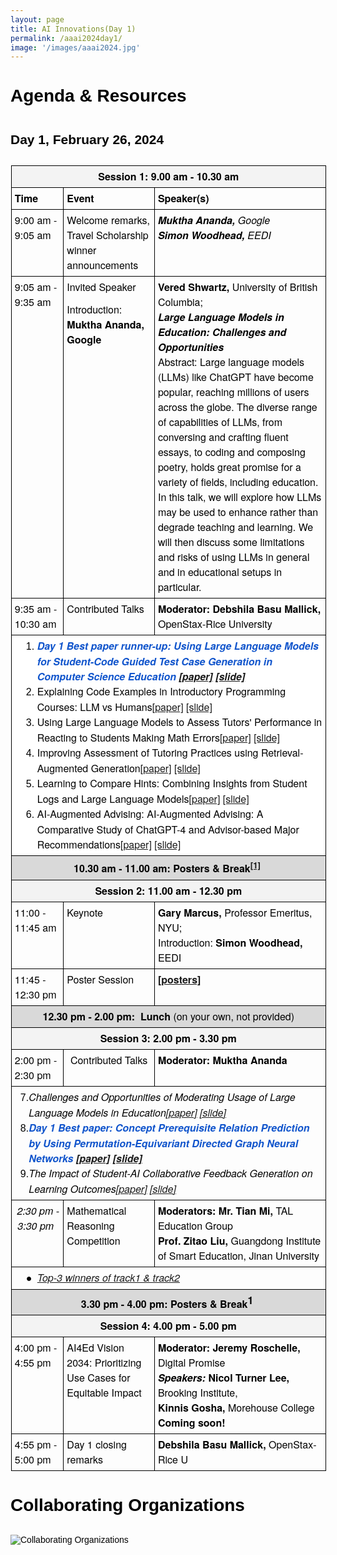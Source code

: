 ```yaml
---
layout: page
title: AI Innovations(Day 1)
permalink: /aaai2024day1/
image: '/images/aaai2024.jpg'
---
```



# Agenda & Resources

## Day 1, February 26, 2024

<style type="text/css">
.lst-kix_yb42kcrjtloa-5>li {
	counter-increment: lst-ctn-kix_yb42kcrjtloa-5;
}

.lst-kix_wiv3dj1nqcvi-7>li {
	counter-increment: lst-ctn-kix_wiv3dj1nqcvi-7;
}

.lst-kix_fq9jbioqp3dv-0>li {
	counter-increment: lst-ctn-kix_fq9jbioqp3dv-0;
}

ol.lst-kix_yb42kcrjtloa-8.start {
	counter-reset: lst-ctn-kix_yb42kcrjtloa-8 0;
}

ol.lst-kix_wiv3dj1nqcvi-7.start {
	counter-reset: lst-ctn-kix_wiv3dj1nqcvi-7 0;
}

.lst-kix_hblxj6p80ilr-8>li:before {
	content: "" counter(lst-ctn-kix_hblxj6p80ilr-8,lower-roman) ". ";
}

.lst-kix_fq9jbioqp3dv-1>li {
	counter-increment: lst-ctn-kix_fq9jbioqp3dv-1;
}

ol.lst-kix_fq9jbioqp3dv-8.start {
	counter-reset: lst-ctn-kix_fq9jbioqp3dv-8 0;
}

.lst-kix_yb42kcrjtloa-6>li {
	counter-increment: lst-ctn-kix_yb42kcrjtloa-6;
}

.lst-kix_hblxj6p80ilr-6>li {
	counter-increment: lst-ctn-kix_hblxj6p80ilr-6;
}

ol.lst-kix_wiv3dj1nqcvi-4.start {
	counter-reset: lst-ctn-kix_wiv3dj1nqcvi-4 0;
}

ol.lst-kix_wiv3dj1nqcvi-1 {
	list-style-type: none;
}

ol.lst-kix_wiv3dj1nqcvi-0 {
	list-style-type: none;
}

ol.lst-kix_wiv3dj1nqcvi-3 {
	list-style-type: none;
}

ol.lst-kix_wiv3dj1nqcvi-2 {
	list-style-type: none;
}

ol.lst-kix_wiv3dj1nqcvi-5 {
	list-style-type: none;
}

ol.lst-kix_wiv3dj1nqcvi-4 {
	list-style-type: none;
}

ol.lst-kix_yb42kcrjtloa-0.start {
	counter-reset: lst-ctn-kix_yb42kcrjtloa-0 0;
}

ol.lst-kix_wiv3dj1nqcvi-7 {
	list-style-type: none;
}

ol.lst-kix_wiv3dj1nqcvi-1.start {
	counter-reset: lst-ctn-kix_wiv3dj1nqcvi-1 0;
}

ol.lst-kix_wiv3dj1nqcvi-6 {
	list-style-type: none;
}

ol.lst-kix_hblxj6p80ilr-2.start {
	counter-reset: lst-ctn-kix_hblxj6p80ilr-2 0;
}

.lst-kix_wiv3dj1nqcvi-8>li {
	counter-increment: lst-ctn-kix_wiv3dj1nqcvi-8;
}

.lst-kix_wiv3dj1nqcvi-5>li {
	counter-increment: lst-ctn-kix_wiv3dj1nqcvi-5;
}

ol.lst-kix_wiv3dj1nqcvi-8 {
	list-style-type: none;
}

ol.lst-kix_hblxj6p80ilr-5.start {
	counter-reset: lst-ctn-kix_hblxj6p80ilr-5 0;
}

.lst-kix_hblxj6p80ilr-4>li {
	counter-increment: lst-ctn-kix_hblxj6p80ilr-4;
}

.lst-kix_hblxj6p80ilr-7>li {
	counter-increment: lst-ctn-kix_hblxj6p80ilr-7;
}

ol.lst-kix_fq9jbioqp3dv-0.start {
	counter-reset: lst-ctn-kix_fq9jbioqp3dv-0 0;
}

.lst-kix_yb42kcrjtloa-7>li {
	counter-increment: lst-ctn-kix_yb42kcrjtloa-7;
}

.lst-kix_yb42kcrjtloa-4>li {
	counter-increment: lst-ctn-kix_yb42kcrjtloa-4;
}

ol.lst-kix_yb42kcrjtloa-8 {
	list-style-type: none;
}

ol.lst-kix_yb42kcrjtloa-7 {
	list-style-type: none;
}

ol.lst-kix_yb42kcrjtloa-6 {
	list-style-type: none;
}

.lst-kix_fq9jbioqp3dv-2>li {
	counter-increment: lst-ctn-kix_fq9jbioqp3dv-2;
}

.lst-kix_wiv3dj1nqcvi-4>li {
	counter-increment: lst-ctn-kix_wiv3dj1nqcvi-4;
}

ol.lst-kix_fq9jbioqp3dv-6.start {
	counter-reset: lst-ctn-kix_fq9jbioqp3dv-6 0;
}

ol.lst-kix_yb42kcrjtloa-5 {
	list-style-type: none;
}

ol.lst-kix_yb42kcrjtloa-4 {
	list-style-type: none;
}

ol.lst-kix_yb42kcrjtloa-3 {
	list-style-type: none;
}

ol.lst-kix_yb42kcrjtloa-2 {
	list-style-type: none;
}

ol.lst-kix_yb42kcrjtloa-1 {
	list-style-type: none;
}

ol.lst-kix_yb42kcrjtloa-0 {
	list-style-type: none;
}

ol.lst-kix_hblxj6p80ilr-1.start {
	counter-reset: lst-ctn-kix_hblxj6p80ilr-1 0;
}

ol.lst-kix_yb42kcrjtloa-3.start {
	counter-reset: lst-ctn-kix_yb42kcrjtloa-3 0;
}

ol.lst-kix_fq9jbioqp3dv-0 {
	list-style-type: none;
}

ol.lst-kix_fq9jbioqp3dv-1 {
	list-style-type: none;
}

ol.lst-kix_fq9jbioqp3dv-2 {
	list-style-type: none;
}

ol.lst-kix_fq9jbioqp3dv-3 {
	list-style-type: none;
}

ol.lst-kix_fq9jbioqp3dv-4 {
	list-style-type: none;
}

.lst-kix_fq9jbioqp3dv-4>li {
	counter-increment: lst-ctn-kix_fq9jbioqp3dv-4;
}

ol.lst-kix_fq9jbioqp3dv-5 {
	list-style-type: none;
}

ol.lst-kix_fq9jbioqp3dv-6 {
	list-style-type: none;
}

.lst-kix_yb42kcrjtloa-3>li {
	counter-increment: lst-ctn-kix_yb42kcrjtloa-3;
}

ol.lst-kix_fq9jbioqp3dv-7 {
	list-style-type: none;
}

ol.lst-kix_fq9jbioqp3dv-8 {
	list-style-type: none;
}

ol.lst-kix_hblxj6p80ilr-8.start {
	counter-reset: lst-ctn-kix_hblxj6p80ilr-8 0;
}

ol.lst-kix_hblxj6p80ilr-7.start {
	counter-reset: lst-ctn-kix_hblxj6p80ilr-7 0;
}

ol.lst-kix_fq9jbioqp3dv-5.start {
	counter-reset: lst-ctn-kix_fq9jbioqp3dv-5 0;
}

ol.lst-kix_hblxj6p80ilr-0.start {
	counter-reset: lst-ctn-kix_hblxj6p80ilr-0 0;
}

ol.lst-kix_yb42kcrjtloa-2.start {
	counter-reset: lst-ctn-kix_yb42kcrjtloa-2 0;
}

ol.lst-kix_wiv3dj1nqcvi-6.start {
	counter-reset: lst-ctn-kix_wiv3dj1nqcvi-6 0;
}

.lst-kix_hblxj6p80ilr-8>li {
	counter-increment: lst-ctn-kix_hblxj6p80ilr-8;
}

.lst-kix_hblxj6p80ilr-2>li {
	counter-increment: lst-ctn-kix_hblxj6p80ilr-2;
}

.lst-kix_hblxj6p80ilr-5>li {
	counter-increment: lst-ctn-kix_hblxj6p80ilr-5;
}

ol.lst-kix_wiv3dj1nqcvi-0.start {
	counter-reset: lst-ctn-kix_wiv3dj1nqcvi-0 6;
}

.lst-kix_cp5l865kimsy-3>li:before {
	content: "\0025cf   ";
}

.lst-kix_cp5l865kimsy-4>li:before {
	content: "\0025cb   ";
}

.lst-kix_wiv3dj1nqcvi-1>li {
	counter-increment: lst-ctn-kix_wiv3dj1nqcvi-1;
}

.lst-kix_yb42kcrjtloa-6>li:before {
	content: "" counter(lst-ctn-kix_yb42kcrjtloa-6,decimal) ". ";
}

.lst-kix_yb42kcrjtloa-7>li:before {
	content: "" counter(lst-ctn-kix_yb42kcrjtloa-7,lower-latin) ". ";
}

.lst-kix_hblxj6p80ilr-0>li {
	counter-increment: lst-ctn-kix_hblxj6p80ilr-0;
}

ol.lst-kix_hblxj6p80ilr-6.start {
	counter-reset: lst-ctn-kix_hblxj6p80ilr-6 0;
}

.lst-kix_cp5l865kimsy-2>li:before {
	content: "\0025a0   ";
}

.lst-kix_cp5l865kimsy-6>li:before {
	content: "\0025cf   ";
}

.lst-kix_yb42kcrjtloa-4>li:before {
	content: "" counter(lst-ctn-kix_yb42kcrjtloa-4,lower-latin) ". ";
}

.lst-kix_yb42kcrjtloa-5>li:before {
	content: "" counter(lst-ctn-kix_yb42kcrjtloa-5,lower-roman) ". ";
}

.lst-kix_yb42kcrjtloa-8>li:before {
	content: "" counter(lst-ctn-kix_yb42kcrjtloa-8,lower-roman) ". ";
}

ol.lst-kix_fq9jbioqp3dv-1.start {
	counter-reset: lst-ctn-kix_fq9jbioqp3dv-1 0;
}

ol.lst-kix_fq9jbioqp3dv-4.start {
	counter-reset: lst-ctn-kix_fq9jbioqp3dv-4 0;
}

.lst-kix_fq9jbioqp3dv-6>li {
	counter-increment: lst-ctn-kix_fq9jbioqp3dv-6;
}

.lst-kix_cp5l865kimsy-5>li:before {
	content: "\0025a0   ";
}

ol.lst-kix_hblxj6p80ilr-0 {
	list-style-type: none;
}

ol.lst-kix_hblxj6p80ilr-1 {
	list-style-type: none;
}

.lst-kix_fq9jbioqp3dv-7>li {
	counter-increment: lst-ctn-kix_fq9jbioqp3dv-7;
}

ol.lst-kix_hblxj6p80ilr-4 {
	list-style-type: none;
}

ol.lst-kix_hblxj6p80ilr-5 {
	list-style-type: none;
}

.lst-kix_yb42kcrjtloa-0>li:before {
	content: "" counter(lst-ctn-kix_yb42kcrjtloa-0,decimal) ". ";
}

.lst-kix_yb42kcrjtloa-1>li:before {
	content: "" counter(lst-ctn-kix_yb42kcrjtloa-1,lower-latin) ". ";
}

ol.lst-kix_hblxj6p80ilr-2 {
	list-style-type: none;
}

.lst-kix_yb42kcrjtloa-0>li {
	counter-increment: lst-ctn-kix_yb42kcrjtloa-0;
}

ol.lst-kix_yb42kcrjtloa-4.start {
	counter-reset: lst-ctn-kix_yb42kcrjtloa-4 0;
}

ol.lst-kix_hblxj6p80ilr-3 {
	list-style-type: none;
}

.lst-kix_wiv3dj1nqcvi-0>li:before {
	content: "" counter(lst-ctn-kix_wiv3dj1nqcvi-0,decimal) ". ";
}

ol.lst-kix_hblxj6p80ilr-8 {
	list-style-type: none;
}

.lst-kix_cp5l865kimsy-0>li:before {
	content: "\0025cf   ";
}

.lst-kix_yb42kcrjtloa-2>li:before {
	content: "" counter(lst-ctn-kix_yb42kcrjtloa-2,lower-roman) ". ";
}

.lst-kix_yb42kcrjtloa-3>li:before {
	content: "" counter(lst-ctn-kix_yb42kcrjtloa-3,decimal) ". ";
}

ol.lst-kix_hblxj6p80ilr-6 {
	list-style-type: none;
}

ol.lst-kix_hblxj6p80ilr-7 {
	list-style-type: none;
}

.lst-kix_cp5l865kimsy-1>li:before {
	content: "\0025cb   ";
}

ol.lst-kix_yb42kcrjtloa-1.start {
	counter-reset: lst-ctn-kix_yb42kcrjtloa-1 0;
}

ol.lst-kix_hblxj6p80ilr-3.start {
	counter-reset: lst-ctn-kix_hblxj6p80ilr-3 0;
}

ol.lst-kix_wiv3dj1nqcvi-8.start {
	counter-reset: lst-ctn-kix_wiv3dj1nqcvi-8 0;
}

ol.lst-kix_yb42kcrjtloa-7.start {
	counter-reset: lst-ctn-kix_yb42kcrjtloa-7 0;
}

.lst-kix_hblxj6p80ilr-1>li {
	counter-increment: lst-ctn-kix_hblxj6p80ilr-1;
}

li.li-bullet-1:before {
	margin-left: -13.5px;
	white-space: nowrap;
	display: inline-block;
	min-width: 13.5px;
}

.lst-kix_fq9jbioqp3dv-8>li {
	counter-increment: lst-ctn-kix_fq9jbioqp3dv-8;
}

ol.lst-kix_wiv3dj1nqcvi-5.start {
	counter-reset: lst-ctn-kix_wiv3dj1nqcvi-5 0;
}

.lst-kix_yb42kcrjtloa-1>li {
	counter-increment: lst-ctn-kix_yb42kcrjtloa-1;
}

.lst-kix_wiv3dj1nqcvi-2>li {
	counter-increment: lst-ctn-kix_wiv3dj1nqcvi-2;
}

.lst-kix_cp5l865kimsy-7>li:before {
	content: "\0025cb   ";
}

.lst-kix_cp5l865kimsy-8>li:before {
	content: "\0025a0   ";
}

.lst-kix_fq9jbioqp3dv-5>li {
	counter-increment: lst-ctn-kix_fq9jbioqp3dv-5;
}

ol.lst-kix_fq9jbioqp3dv-7.start {
	counter-reset: lst-ctn-kix_fq9jbioqp3dv-7 0;
}

ol.lst-kix_yb42kcrjtloa-6.start {
	counter-reset: lst-ctn-kix_yb42kcrjtloa-6 0;
}

.lst-kix_yb42kcrjtloa-8>li {
	counter-increment: lst-ctn-kix_yb42kcrjtloa-8;
}

.lst-kix_fq9jbioqp3dv-3>li {
	counter-increment: lst-ctn-kix_fq9jbioqp3dv-3;
}

ol.lst-kix_wiv3dj1nqcvi-2.start {
	counter-reset: lst-ctn-kix_wiv3dj1nqcvi-2 0;
}

.lst-kix_yb42kcrjtloa-2>li {
	counter-increment: lst-ctn-kix_yb42kcrjtloa-2;
}

ul.lst-kix_cp5l865kimsy-5 {
	list-style-type: none;
}

ul.lst-kix_cp5l865kimsy-6 {
	list-style-type: none;
}

ol.lst-kix_fq9jbioqp3dv-3.start {
	counter-reset: lst-ctn-kix_fq9jbioqp3dv-3 0;
}

ul.lst-kix_cp5l865kimsy-3 {
	list-style-type: none;
}

ul.lst-kix_cp5l865kimsy-4 {
	list-style-type: none;
}

ul.lst-kix_cp5l865kimsy-1 {
	list-style-type: none;
}

ul.lst-kix_cp5l865kimsy-2 {
	list-style-type: none;
}

ul.lst-kix_cp5l865kimsy-0 {
	list-style-type: none;
}

ul.lst-kix_cp5l865kimsy-7 {
	list-style-type: none;
}

ul.lst-kix_cp5l865kimsy-8 {
	list-style-type: none;
}

.lst-kix_hblxj6p80ilr-3>li {
	counter-increment: lst-ctn-kix_hblxj6p80ilr-3;
}

.lst-kix_fq9jbioqp3dv-5>li:before {
	content: "" counter(lst-ctn-kix_fq9jbioqp3dv-5,lower-roman) ". ";
}

.lst-kix_wiv3dj1nqcvi-4>li:before {
	content: "" counter(lst-ctn-kix_wiv3dj1nqcvi-4,lower-latin) ". ";
}

.lst-kix_hblxj6p80ilr-0>li:before {
	content: "" counter(lst-ctn-kix_hblxj6p80ilr-0,decimal) ". ";
}

.lst-kix_hblxj6p80ilr-1>li:before {
	content: "" counter(lst-ctn-kix_hblxj6p80ilr-1,lower-latin) ". ";
}

.lst-kix_fq9jbioqp3dv-4>li:before {
	content: "" counter(lst-ctn-kix_fq9jbioqp3dv-4,lower-latin) ". ";
}

.lst-kix_fq9jbioqp3dv-6>li:before {
	content: "" counter(lst-ctn-kix_fq9jbioqp3dv-6,decimal) ". ";
}

.lst-kix_wiv3dj1nqcvi-3>li:before {
	content: "" counter(lst-ctn-kix_wiv3dj1nqcvi-3,decimal) ". ";
}

.lst-kix_wiv3dj1nqcvi-5>li:before {
	content: "" counter(lst-ctn-kix_wiv3dj1nqcvi-5,lower-roman) ". ";
}

.lst-kix_fq9jbioqp3dv-3>li:before {
	content: "" counter(lst-ctn-kix_fq9jbioqp3dv-3,decimal) ". ";
}

.lst-kix_fq9jbioqp3dv-7>li:before {
	content: "" counter(lst-ctn-kix_fq9jbioqp3dv-7,lower-latin) ". ";
}

.lst-kix_hblxj6p80ilr-2>li:before {
	content: "" counter(lst-ctn-kix_hblxj6p80ilr-2,lower-roman) ". ";
}

.lst-kix_fq9jbioqp3dv-1>li:before {
	content: "" counter(lst-ctn-kix_fq9jbioqp3dv-1,lower-latin) ". ";
}

.lst-kix_wiv3dj1nqcvi-0>li {
	counter-increment: lst-ctn-kix_wiv3dj1nqcvi-0;
}

ol.lst-kix_wiv3dj1nqcvi-3.start {
	counter-reset: lst-ctn-kix_wiv3dj1nqcvi-3 0;
}

.lst-kix_fq9jbioqp3dv-0>li:before {
	content: "" counter(lst-ctn-kix_fq9jbioqp3dv-0,decimal) ". ";
}

.lst-kix_fq9jbioqp3dv-2>li:before {
	content: "" counter(lst-ctn-kix_fq9jbioqp3dv-2,lower-roman) ". ";
}

.lst-kix_fq9jbioqp3dv-8>li:before {
	content: "" counter(lst-ctn-kix_fq9jbioqp3dv-8,lower-roman) ". ";
}

.lst-kix_wiv3dj1nqcvi-1>li:before {
	content: "" counter(lst-ctn-kix_wiv3dj1nqcvi-1,lower-latin) ". ";
}

.lst-kix_wiv3dj1nqcvi-2>li:before {
	content: "" counter(lst-ctn-kix_wiv3dj1nqcvi-2,lower-roman) ". ";
}

.lst-kix_hblxj6p80ilr-7>li:before {
	content: "" counter(lst-ctn-kix_hblxj6p80ilr-7,lower-latin) ". ";
}

li.li-bullet-0:before {
	margin-left: -18px;
	white-space: nowrap;
	display: inline-block;
	min-width: 18px;
}

.lst-kix_wiv3dj1nqcvi-6>li {
	counter-increment: lst-ctn-kix_wiv3dj1nqcvi-6;
}

.lst-kix_wiv3dj1nqcvi-3>li {
	counter-increment: lst-ctn-kix_wiv3dj1nqcvi-3;
}

.lst-kix_hblxj6p80ilr-6>li:before {
	content: "" counter(lst-ctn-kix_hblxj6p80ilr-6,decimal) ". ";
}

ol.lst-kix_hblxj6p80ilr-4.start {
	counter-reset: lst-ctn-kix_hblxj6p80ilr-4 0;
}

.lst-kix_wiv3dj1nqcvi-8>li:before {
	content: "" counter(lst-ctn-kix_wiv3dj1nqcvi-8,lower-roman) ". ";
}

.lst-kix_hblxj6p80ilr-4>li:before {
	content: "" counter(lst-ctn-kix_hblxj6p80ilr-4,lower-latin) ". ";
}

.lst-kix_hblxj6p80ilr-5>li:before {
	content: "" counter(lst-ctn-kix_hblxj6p80ilr-5,lower-roman) ". ";
}

ol.lst-kix_yb42kcrjtloa-5.start {
	counter-reset: lst-ctn-kix_yb42kcrjtloa-5 0;
}

.lst-kix_wiv3dj1nqcvi-7>li:before {
	content: "" counter(lst-ctn-kix_wiv3dj1nqcvi-7,lower-latin) ". ";
}

ol.lst-kix_fq9jbioqp3dv-2.start {
	counter-reset: lst-ctn-kix_fq9jbioqp3dv-2 0;
}

.lst-kix_wiv3dj1nqcvi-6>li:before {
	content: "" counter(lst-ctn-kix_wiv3dj1nqcvi-6,decimal) ". ";
}

.lst-kix_hblxj6p80ilr-3>li:before {
	content: "" counter(lst-ctn-kix_hblxj6p80ilr-3,decimal) ". ";
}

ol {
	margin: 0;
	padding: 0;
}

table td,table th {
	padding: 0;
}

.c19 {
	border-right-style: solid;
	padding: 5px 5px 5px 5px;
	border-bottom-color: #000000;
	border-top-width: 1px;
	border-right-width: 1px;
	border-left-color: #000000;
	vertical-align: top;
	border-right-color: #000000;
	border-left-width: 1px;
	border-top-style: solid;
	background-color: #f3f3f3;
	border-left-style: solid;
	border-bottom-width: 1px;
	width: 81px;
	border-top-color: #000000;
	border-bottom-style: solid;
}

.c18 {
	border-right-style: solid;
	padding: 5px 5px 5px 5px;
	border-bottom-color: #000000;
	border-top-width: 1px;
	border-right-width: 1px;
	border-left-color: #000000;
	vertical-align: top;
	border-right-color: #000000;
	border-left-width: 1px;
	border-top-style: solid;
	background-color: #f3f3f3;
	border-left-style: solid;
	border-bottom-width: 1px;
	width: 519.8px;
	border-top-color: #000000;
	border-bottom-style: solid;
}

.c23 {
	border-right-style: solid;
	padding: 5px 5px 5px 5px;
	border-bottom-color: #000000;
	border-top-width: 1px;
	border-right-width: 1px;
	border-left-color: #000000;
	vertical-align: top;
	border-right-color: #000000;
	border-left-width: 1px;
	border-top-style: solid;
	background-color: #f3f3f3;
	border-left-style: solid;
	border-bottom-width: 1px;
	width: 116.2px;
	border-top-color: #000000;
	border-bottom-style: solid;
}

.c35 {
	border-right-style: solid;
	padding: 5px 5px 5px 5px;
	border-bottom-color: #000000;
	border-top-width: 1px;
	border-right-width: 1px;
	border-left-color: #000000;
	vertical-align: top;
	border-right-color: #000000;
	border-left-width: 1px;
	border-top-style: solid;
	background-color: #ffffff;
	border-left-style: solid;
	border-bottom-width: 1px;
	width: 519.8px;
	border-top-color: #000000;
	border-bottom-style: solid;
}

.c20 {
	border-right-style: solid;
	padding: 5px 5px 5px 5px;
	border-bottom-color: #000000;
	border-top-width: 1px;
	border-right-width: 1px;
	border-left-color: #000000;
	vertical-align: top;
	border-right-color: #000000;
	border-left-width: 1px;
	border-top-style: solid;
	background-color: #f3f3f3;
	border-left-style: solid;
	border-bottom-width: 1px;
	width: 468px;
	border-top-color: #000000;
	border-bottom-style: solid;
}

.c30 {
	border-right-style: solid;
	padding: 5px 5px 5px 5px;
	border-bottom-color: #000000;
	border-top-width: 1px;
	border-right-width: 1px;
	border-left-color: #000000;
	vertical-align: top;
	border-right-color: #000000;
	border-left-width: 1px;
	border-top-style: solid;
	border-left-style: solid;
	border-bottom-width: 1px;
	width: 270.8px;
	border-top-color: #000000;
	border-bottom-style: solid;
}

.c1 {
	border-right-style: solid;
	padding: 5px 5px 5px 5px;
	border-bottom-color: #000000;
	border-top-width: 1px;
	border-right-width: 1px;
	border-left-color: #000000;
	vertical-align: top;
	border-right-color: #000000;
	border-left-width: 1px;
	border-top-style: solid;
	border-left-style: solid;
	border-bottom-width: 1px;
	width: 80.2px;
	border-top-color: #000000;
	border-bottom-style: solid;
}

.c6 {
	border-right-style: solid;
	padding: 5px 5px 5px 5px;
	border-bottom-color: #000000;
	border-top-width: 1px;
	border-right-width: 1px;
	border-left-color: #000000;
	vertical-align: top;
	border-right-color: #000000;
	border-left-width: 1px;
	border-top-style: solid;
	border-left-style: solid;
	border-bottom-width: 1px;
	width: 139.5px;
	border-top-color: #000000;
	border-bottom-style: solid;
}

.c49 {
	border-right-style: solid;
	padding: 5px 5px 5px 5px;
	border-bottom-color: #000000;
	border-top-width: 1px;
	border-right-width: 1px;
	border-left-color: #000000;
	vertical-align: top;
	border-right-color: #000000;
	border-left-width: 1px;
	border-top-style: solid;
	border-left-style: solid;
	border-bottom-width: 1px;
	width: 468px;
	border-top-color: #000000;
	border-bottom-style: solid;
}

.c25 {
	border-right-style: solid;
	padding: 5px 5px 5px 5px;
	border-bottom-color: #000000;
	border-top-width: 1px;
	border-right-width: 1px;
	border-left-color: #000000;
	vertical-align: top;
	border-right-color: #000000;
	border-left-width: 1px;
	border-top-style: solid;
	border-left-style: solid;
	border-bottom-width: 1px;
	width: 116.2px;
	border-top-color: #000000;
	border-bottom-style: solid;
}

.c43 {
	border-right-style: solid;
	padding: 5px 5px 5px 5px;
	border-bottom-color: #000000;
	border-top-width: 1px;
	border-right-width: 1px;
	border-left-color: #000000;
	vertical-align: top;
	border-right-color: #000000;
	border-left-width: 1px;
	border-top-style: solid;
	border-left-style: solid;
	border-bottom-width: 1px;
	width: 81px;
	border-top-color: #000000;
	border-bottom-style: solid;
}

.c44 {
	border-right-style: solid;
	padding: 5px 5px 5px 5px;
	border-bottom-color: #000000;
	border-top-width: 1px;
	border-right-width: 1px;
	border-left-color: #000000;
	vertical-align: top;
	border-right-color: #000000;
	border-left-width: 1px;
	border-top-style: solid;
	border-left-style: solid;
	border-bottom-width: 1px;
	width: 519.8px;
	border-top-color: #000000;
	border-bottom-style: solid;
}

.c22 {
	border-right-style: solid;
	padding: 5px 5px 5px 5px;
	border-bottom-color: #000000;
	border-top-width: 1px;
	border-right-width: 1px;
	border-left-color: #000000;
	vertical-align: top;
	border-right-color: #000000;
	border-left-width: 1px;
	border-top-style: solid;
	border-left-style: solid;
	border-bottom-width: 1px;
	width: 300px;
	border-top-color: #000000;
	border-bottom-style: solid;
}

.c57 {
	border-right-style: solid;
	padding-top: 12px;
	border-top-width: 0px;
	border-right-width: 0px;
	padding-bottom: 12px;
	border-top-style: solid;
	border-bottom-width: 0px;
	border-bottom-style: solid;
	text-align: left;
	padding-right: 12px;
}

.c2 {
	color: #000000;
	font-weight: 300;
	text-decoration: none;
	vertical-align: baseline;
	font-family: "Helvetica Neue";
	font-style: normal;
}

.c27 {
	color: #000000;
	font-weight: 400;
	text-decoration: none;
	vertical-align: baseline;
	font-family: "Arial";
	font-style: normal;
}

.c15 {
	color: #000000;
	font-weight: 400;
	text-decoration: none;
	vertical-align: baseline;
	font-family: "Arial";
	font-style: normal;
}

.c5 {
	color: #000000;
	font-weight: 400;
	text-decoration: none;
	vertical-align: baseline;
	font-family: "Arial";
	font-style: normal;
}

.c8 {
	color: #000000;
	font-weight: 700;
	text-decoration: none;
	vertical-align: baseline;
	font-family: "Helvetica Neue";
	font-style: normal;
}

.c36 {
	color: #000000;
	font-weight: 400;
	text-decoration: none;
	vertical-align: baseline;
	font-family: "Arial";
	font-style: normal;
}

.c24 {
	color: #000000;
	font-weight: 700;
	text-decoration: none;
	vertical-align: baseline;
	font-family: "Arial";
	font-style: normal;
}

.c11 {
	color: #000000;
	font-weight: 700;
	text-decoration: none;
	vertical-align: baseline;
	font-family: "Arial";
	font-style: normal;
}

.c7 {
	color: #000000;
	font-weight: 400;
	text-decoration: none;
	vertical-align: baseline;
	font-family: "Arial";
	font-style: normal;
}

.c10 {
	padding-top: 0px;
	padding-bottom: 0px;
	orphans: 2;
	widows: 2;
	text-align: left;
}

.c14 {
	padding-top: 0px;
	padding-bottom: 0px;
	text-align: left;
}

.c28 {
	color: #1155cc;
	text-decoration: none;
	vertical-align: baseline;
	font-style: italic;
}

.c52 {
	font-weight: 700;
	font-family: "Arial";
	font-style: normal;
}

.c0 {
	margin-left: 0.8px;
	border-spacing: 0;
	border-collapse: collapse;
	margin-right: auto;
  line-height: 1.5;
}
table.c0 tr:hover {
  background-color: unset;
}

.c64 {
	border-spacing: 0;
	border-collapse: collapse;
	margin-right: auto;
}

.c29 {
	padding-top: 0px;
	padding-bottom: 0px;
	line-height: 2.0;
	text-align: left;
}

.c4 {
	padding-top: 0px;
	padding-bottom: 0px;
	text-align: center;
}

.c32 {
	font-family: "Helvetica Neue";
	font-weight: 300;
}

.c13 {
	font-family: "Helvetica Neue";
	font-weight: 700;
}

.c48 {
	color: #000000;
	text-decoration: none;
	vertical-align: baseline;
}

.c42 {
	font-weight: 700;
}

.c56 {
	max-width: 540px;
	padding: 36px 36px 36px 36px;
}

.c50 {
	margin-left: 4.5px;
	text-indent: -0.8px;
}

.c17 {
	margin-left: 36px;
	padding-left: 0px;
}

.c53 {
	margin-left: 22.5px;
	padding-left: -4.5px;
}

.c26 {
	padding: 0;
	margin: 0;
}

.c12 {
	orphans: 2;
	widows: 2;
}

.c63 {
	width: 33%;
	height: 1px;
}

.c3 {
	height: 18.8px;
}

.c31 {
	height: 18.3px;
}

.c37 {
	height: 17.2px;
}

.c21 {
	height: 20px;
}

.c34 {
	height: 22px;
}

.c62 {
	height: 18px;
}

.c58 {
	height: 21.4px;
}

.c38 {
	background-color: #f3f3f3;
}

.c40 {
	font-style: italic;
}

.c54 {
	background-color: #ffffff;
}

.c51 {
	height: 47.1px;
}

.c47 {
	height: 43.5px;
}

.c60 {
}

.c55 {
	height: 17.4px;
}

.c39 {
	height: 0px;
}

.c61 {
	height: 33.8px;
}

.c33 {
	height: 21px;
}

.c59 {
	height: 17.6px;
}

.c41 {
	background-color: #d9d9d9;
}

.c46 {
	height: 16.8px;
}

.c9 {
	height: 12px;
}

.c16 {
	height: 15.9px;
}

.c45 {
	vertical-align: super;
}

.title {
	padding-top: 24px;
	color: #000000;
	font-weight: 700;
	font-size: 36px;
	padding-bottom: 6px;
	font-family: "Arial";
	page-break-after: avoid;
	orphans: 2;
	widows: 2;
	text-align: left;
}

.subtitle {
	padding-top: 18px;
	color: #666666;
	font-size: 24px;
	padding-bottom: 4px;
	font-family: "Georgia";
	page-break-after: avoid;
	font-style: italic;
	orphans: 2;
	widows: 2;
	text-align: left;
}

li {
	color: #000000;
	font-family: "Arial";
}

p {
	margin: 0;
	color: #000000;
	font-family: "Arial";
}

h1 {
	padding-top: 0px;
	color: #000000;
	padding-bottom: 12px;
	font-family: "Arial";
	page-break-after: avoid;
	orphans: 2;
	widows: 2;
	text-align: left;
}

h2 {
	padding-top: 0px;
	color: #000000;
	padding-bottom: 12px;
	font-family: "Arial";
	orphans: 2;
	widows: 2;
	text-align: left;
}

h3 {
	padding-top: 0px;
	color: #000000;
	padding-bottom: 12px;
	font-family: "Arial";
	orphans: 2;
	widows: 2;
	text-align: left;
}

h4 {
	padding-top: 0px;
	color: #000000;
	padding-bottom: 12px;
	font-family: "Arial";
	orphans: 2;
	widows: 2;
	text-align: left;
}

h5 {
	padding-top: 0px;
	color: #000000;
	padding-bottom: 12px;
	font-family: "Arial";
	orphans: 2;
	widows: 2;
	text-align: left;
}

h6 {
	padding-top: 0px;
	color: #000000;
	padding-bottom: 12px;
	font-family: "Arial";
	orphans: 2;
	widows: 2;
	text-align: left;
}


</style>

<table class="c0">
    <tr class="c37">
        <td class="c18" colspan="3" rowspan="1">
            <p class="c4"><span class="c8">Session 1: 9.00 am - 10.30 am</span></p>
        </td>
    </tr>
    <tr class="c46">
        <td class="c1" colspan="1" rowspan="1">
            <p class="c14"><span class="c8">Time</span></p>
        </td>
        <td class="c6" colspan="1" rowspan="1">
            <p class="c14"><span class="c8">Event</span></p>
        </td>
        <td class="c22" colspan="1" rowspan="1">
            <p class="c14"><span class="c8">Speaker(s)</span></p>
        </td>
    </tr>
    <tr class="c39">
        <td class="c1" colspan="1" rowspan="1">
            <p class="c14"><span class="c2">9:00 am - 9:05 am</span></p>
        </td>
        <td class="c6" colspan="1" rowspan="1">
            <p class="c14"><span class="c2">Welcome remarks, Travel Scholarship winner announcements</span></p>
        </td>
        <td class="c22" colspan="1" rowspan="1">
            <p class="c14"><span class="c13 c40">Muktha Ananda, </span><span class="c32 c48 c40">Google </span></p>
            <p class="c14"><span class="c13 c40">Simon Woodhead, </span><span class="c32 c48 c40">EEDI</span></p>
        </td>
    </tr>
    <tr class="c39">
        <td class="c1" colspan="1" rowspan="1">
            <p class="c14"><span class="c2">9:05 am - 9:35 am</span></p>
        </td>
        <td class="c6" colspan="1" rowspan="1">
            <p class="c14"><span class="c32">Invited Speaker</span></p>
            <p class="c14 c9"><span class="c13 c48 c40"></span></p>
            <p class="c14"><span class="c32">Introduction: </span><span class="c8">Muktha Ananda, Google</span></p>
        </td>
        <td class="c22" colspan="1" rowspan="1">
            <p class="c14"><span class="c13">Vered Shwartz, </span><span class="c2">University of British Columbia; </span></p>
            <p class="c14"><span class="c13 c40">Large Language Models in Education: Challenges and Opportunities</span></p>
            <p class="c14"><span class="c32">Abstract: Large language models (LLMs) like ChatGPT have become popular, reaching millions of users across the globe. The diverse range of capabilities of LLMs, from conversing and crafting fluent essays, to coding and composing poetry, holds great promise for a variety of fields, including education. In this talk, we will explore how LLMs may be used to enhance rather than degrade teaching and learning. We will then discuss some limitations and risks of using LLMs in general and in educational setups in particular.</span></p>
        </td>
    </tr>
    <tr class="c39">
        <td class="c1" colspan="1" rowspan="1">
            <p class="c14"><span class="c2">9:35 am - 10:30 am</span></p>
        </td>
        <td class="c6" colspan="1" rowspan="1">
            <p class="c14"><span class="c2">Contributed Talks</span></p>
        </td>
        <td class="c22" colspan="1" rowspan="1">
            <p class="c14"><span class="c13">Moderator: Debshila Basu Mallick, </span><span class="c32">OpenStax-Rice University</span></p>
        </td>
    </tr>
    <tr class="c34">
        <td class="c35" colspan="3" rowspan="1">
            <ol class="c26 lst-kix_hblxj6p80ilr-0 start" start="1">
                <li class="c14 c17 li-bullet-0"><span class="c13 c28">Day 1 Best paper runner-up: Using Large Language Models for Student-Code Guided Test Case Generation in Computer Science Education <a href="https://drive.google.com/file/d/14wxZMteeBU-uOUjkRZaqWrfOQyvymbyi/view?usp=drive_link" target="_blank">[paper]</a> <a href="https://docs.google.com/presentation/d/1FgI-hzAIRFt26QBzrkm4iB9qDxsx99pG/edit?usp=drive_link&ouid=117257488046190665878&rtpof=true&sd=true" target="_blank">[slide]</a></span></li>
                <li class="c14 c17 li-bullet-0"><span class="c2">Explaining Code Examples in Introductory Programming Courses: LLM vs Humans<a href="https://drive.google.com/file/d/1OoOy0rQQ4sby7GSwENfC_YYBSw8zP4da/view?usp=drive_link" target="_blank">[paper]</a> <a href="https://docs.google.com/presentation/d/1pcMbTRIh7HMC7h8lB5qMtS_FFpeQkRNF/edit?usp=drive_link&ouid=117257488046190665878&rtpof=true&sd=true" target="_blank">[slide]</a></span></li>
                <li class="c14 c17 li-bullet-0"><span class="c2">Using Large Language Models to Assess Tutors&#39; Performance in Reacting to Students Making Math Errors<a href="https://drive.google.com/file/d/1FdddWESULg-IWE_03c0VO2bkLJnvv9yY/view?usp=drive_link" target="_blank">[paper]</a> <a href="https://drive.google.com/file/d/1gxexy-ifyCk3CVfaCtPA9gUiMFgzGVZR/view?usp=drive_link" target="_blank">[slide]</a></span></li>
                <li class="c14 c17 li-bullet-0"><span class="c2">Improving Assessment of Tutoring Practices using Retrieval-Augmented Generation<a href="https://drive.google.com/file/d/1JtEKOlezHauXKv_Dk02Q8Gp1lOxksOTi/view?usp=drive_link" target="_blank">[paper]</a> <a href="https://docs.google.com/presentation/d/10ob55whECmxmWcnhITGlMnQUQWCiWq-I/edit?usp=drive_link&ouid=117257488046190665878&rtpof=true&sd=true" target="_blank">[slide]</a></span></li>
                <li class="c14 c17 li-bullet-0"><span class="c2">Learning to Compare Hints: Combining Insights from Student Logs and Large Language Models<a href="https://drive.google.com/file/d/1ZOEoNYbH8ZTuvwd12EFgXpW2jGhKN0kz/view?usp=drive_link" target="_blank">[paper]</a> <a href="https://docs.google.com/presentation/d/1DOD6GxuaGehaksalkSb4nfv8CDiq0SPLTQMXv7NEAyA/edit?usp=drive_link" target="_blank">[slide]</a></span></li>
                <li class="c14 c17 li-bullet-0"><span class="c2">AI-Augmented Advising: AI-Augmented Advising: A Comparative Study of ChatGPT-4 and Advisor-based Major Recommendations<a href="https://drive.google.com/file/d/1sT3-WUEYsLUUP80nw77QYhwvEdzfP0GP/view?usp=drive_link" target="_blank">[paper]</a> <a href="https://drive.google.com/file/d/1-yjEYPLCAdRLNK_hLw6MbKY7VlSP6v_4/view?usp=drive_link" target="_blank">[slide]</a></span></li>
            </ol>
        </td>
    </tr>
    <tr class="c59">
        <td class="c44 c41" colspan="3" rowspan="1">
            <p class="c4"><span class="c13">10.30 am - 11.00 am: Posters &amp; Break</span><sup class="c13"><a href="/aaai2024day2" id="ftnt_ref1">[1]</a></sup><span class="c13">&nbsp;</span></p>
        </td>
    </tr>
    <tr class="c37">
        <td class="c18" colspan="3" rowspan="1">
            <p class="c4"><span class="c8">Session 2: 11.00 am - 12.30 pm</span></p>
        </td>
    </tr>
    <tr class="c46">
        <td class="c1" colspan="1" rowspan="1">
            <p class="c14"><span class="c2">11:00 - 11:45 am</span></p>
        </td>
        <td class="c6" colspan="1" rowspan="1">
            <p class="c14"><span class="c2">Keynote</span></p>
        </td>
        <td class="c22" colspan="1" rowspan="1">
            <p class="c14"><span class="c13">Gary Marcus, </span><span class="c32">Professor Emeritus, </span><span class="c2">NYU; </span></p>
            <p class="c14"><span class="c32">Introduction: </span><span class="c13">Simon Woodhead, </span><span class="c2">EEDI</span></p>
        </td>
    </tr>
    <tr class="c31">
        <td class="c1" colspan="1" rowspan="1">
            <p class="c14"><span class="c2">11:45 - 12:30 pm</span></p>
        </td>
        <td class="c6" colspan="1" rowspan="1">
            <p class="c14"><span class="c2">Poster Session</span></p>
        </td>
        <td class="c22" colspan="1" rowspan="1">
            <p class="c14 c9"><span class="c8"><a href="https://drive.google.com/drive/folders/1FlFHc-nneU2QeeoCaFt2acxaxo_kcBPN?usp=drive_link" target="_blank">[posters]</a></span></p>
        </td>
    </tr>
    <tr class="c62">
        <td class="c41 c44" colspan="3" rowspan="1">
            <p class="c4"><span class="c13">12.30 pm - 2.00 pm: &nbsp;Lunch </span><span class="c2">(on your own, not provided)</span></p>
        </td>
    </tr>
    <tr class="c37">
        <td class="c18" colspan="3" rowspan="1">
            <p class="c4"><span class="c8">Session 3: 2.00 pm - 3.30 pm</span></p>
        </td>
    </tr>
    <tr class="c46">
        <td class="c1" colspan="1" rowspan="1">
            <p class="c14"><span class="c2">2:00 pm - 2:30 pm</span></p>
        </td>
        <td class="c6" colspan="1" rowspan="1">
            <p class="c4"><span class="c2">Contributed Talks</span></p>
        </td>
        <td class="c22" colspan="1" rowspan="1">
            <p class="c14"><span class="c8">Moderator: Muktha Ananda</span></p>
        </td>
    </tr>
    <tr class="c34">
        <td class="c44" colspan="3" rowspan="1">
            <ol class="c26 lst-kix_wiv3dj1nqcvi-0 start" start="7">
                <li class="c14 c53 li-bullet-1"><span class="c32 c48 c40">Challenges and Opportunities of Moderating Usage of Large Language Models in Education<a href="https://drive.google.com/file/d/1Jczls1Xac8RquX-yDSwx4rJqxgjX-N-_/view?usp=drive_link" target="_blank">[paper]</a> <a href="https://docs.google.com/presentation/d/1VsozZjiigbAz9sx5Gl8cBBf-DjOzQb9j/edit?usp=drive_link&ouid=117257488046190665878&rtpof=true&sd=true" target="_blank">[slide]</a></span></li>
                <li class="c14 c53 li-bullet-1"><span class="c28 c13">Day 1 Best paper: Concept Prerequisite Relation Prediction by Using Permutation-Equivariant Directed Graph Neural Networks <a href="https://drive.google.com/file/d/1pFAXLTaDcaj_qlgk-zOB0vEoc_oXs0gF/view?usp=drive_link" target="_blank">[paper]</a> <a href="https://drive.google.com/file/d/1F1ieYVjnk5g6I7y61YBz7vUrfcyrt8bT/view?usp=drive_link" target="_blank">[slide]</a></span></li>
                <li class="c14 c53 li-bullet-1"><span class="c32 c48 c40">The Impact of Student-AI Collaborative Feedback Generation on Learning Outcomes<a href="https://drive.google.com/file/d/1Alw8J7Tr75x_XZaLtqz-ElPairRyrY6K/view?usp=drive_link" target="_blank">[paper]</a> <a href="https://docs.google.com/presentation/d/18jeCUbN1WTtl3syAQC2bUXY87Lpgzmys/edit?usp=drive_link&ouid=117257488046190665878&rtpof=true&sd=true" target="_blank">[slide]</a></span></li>
            </ol>
        </td>
    </tr>
    <tr class="c21">
        <td class="c1" colspan="1" rowspan="1">
            <p class="c14 c50"><span class="c32 c48 c40">2:30 pm - 3:30 pm</span></p>
        </td>
        <td class="c6" colspan="1" rowspan="1">
            <p class="c14"><span class="c2">Mathematical Reasoning Competition</span></p>
        </td>
        <td class="c22" colspan="1" rowspan="1">
            <p class="c14"><span class="c13">Moderators: Mr. Tian Mi, </span><span class="c32">TAL Education Group</span><span class="c8">&nbsp;</span></p>
            <p class="c14"><span class="c13">Prof. Zitao Liu, </span><span class="c32">Guangdong Institute of Smart Education, Jinan University</span></p>
        </td>
    </tr>
    <tr class="c21">
        <td class="c44" colspan="3" rowspan="1">
            <ul class="c26 lst-kix_cp5l865kimsy-0 start">
                <li class="c14 c17 li-bullet-0"><span class="c32 c48 c40"><a href="https://drive.google.com/drive/folders/1M-j3BwWS-8h6ID0DrDcjLxANcYI5ScS3?usp=drive_link" target="_blank">Top-3 winners of track1 & track2</a></span></li>
            </ul>
        </td>
    </tr>
    <tr class="c34">
        <td class="c44 c41" colspan="3" rowspan="1">
            <p class="c4"><span class="c13">3.30 pm - 4.00 pm: Posters &amp; Break</span><span class="c13 c45">1</span><span class="c13">&nbsp;</span></p>
        </td>
    </tr>
    <tr class="c21">
        <td class="c18" colspan="3" rowspan="1">
            <p class="c4"><span class="c8">Session 4: 4.00 pm - 5.00 pm</span></p>
        </td>
    </tr>
    <tr class="c51">
        <td class="c1" colspan="1" rowspan="1">
            <p class="c14"><span class="c2">4:00 pm - 4:55 pm</span></p>
        </td>
        <td class="c6" colspan="1" rowspan="1">
            <p class="c14"><span class="c2">AI4Ed Vision 2034: Prioritizing Use Cases for Equitable Impact</span></p>
        </td>
        <td class="c22" colspan="1" rowspan="1">
            <p class="c14"><span class="c13">Moderator: Jeremy Roschelle, </span><span class="c2">Digital Promise</span></p>
            <p class="c14"><span class="c13 c40">Speakers: </span><span class="c13">Nicol Turner Lee, </span><span class="c2">Brooking Institute,</span></p>
            <p class="c14"><span class="c13">Kinnis Gosha, </span><span class="c2">Morehouse College</span></p>
            <p class="c14"><span class="c8">Coming soon!</span></p>
        </td>
    </tr>
    <tr class="c39">
        <td class="c1" colspan="1" rowspan="1">
            <p class="c14"><span class="c2">4:55 pm - 5:00 pm</span></p>
        </td>
        <td class="c6" colspan="1" rowspan="1">
            <p class="c14"><span class="c2">Day 1 closing remarks</span></p>
        </td>
        <td class="c22" colspan="1" rowspan="1">
            <p class="c14"><span class="c13">Debshila Basu Mallick, </span><span class="c2">OpenStax-Rice U</span></p>
        </td>
    </tr>
</table>

# Collaborating Organizations

![Collaborating Organizations]({{site.baseurl}}/images/aaai2024/collaborating-organizations.png) 
